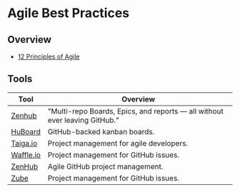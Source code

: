 

# Agile Best Practices 

## Overview 

 - [12 Principles of Agile ](https://www.agilealliance.org/agile101/12-principles-behind-the-agile-manifesto)

##  Tools 

|Tool |  Overview |
|--|--|
| [Zenhub ](https://www.zenhub.com/) | "Multi-repo Boards, Epics, and reports — all without ever leaving GitHub." 
| [HuBoard](https://huboard.com/) |  GitHub-backed kanban boards.
| [Taiga.io](https://taiga.io/)  | Project management for agile developers.
| [Waffle.io](https://waffle.io/)  |  Project management for GitHub issues.
| [ZenHub](https://www.zenhub.com/)  |  Agile GitHub project management.
| [Zube](https://zube.io/)  |  Project management for GitHub issues.|  |

<!--stackedit_data:
eyJoaXN0b3J5IjpbMTQwNzg4NzczMSw4MzY3MTAzNjYsLTI2MD
UyNjE1M119
-->